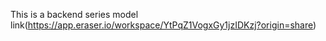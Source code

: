 This is a backend series
model link(https://app.eraser.io/workspace/YtPqZ1VogxGy1jzIDKzj?origin=share)